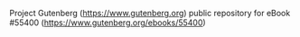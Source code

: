 Project Gutenberg (https://www.gutenberg.org) public repository for
eBook #55400 (https://www.gutenberg.org/ebooks/55400)
